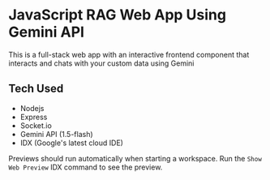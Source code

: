# JavaScript RAG Web App Using Gemini API

This is a full-stack web app with an interactive frontend component that interacts and chats with your custom data using Gemini

## Tech Used
- Nodejs
- Express
- Socket.io
- Gemini API (1.5-flash)
- IDX (Google's latest cloud IDE)

Previews should run automatically when starting a workspace. Run the `Show Web Preview` IDX command to see the preview.